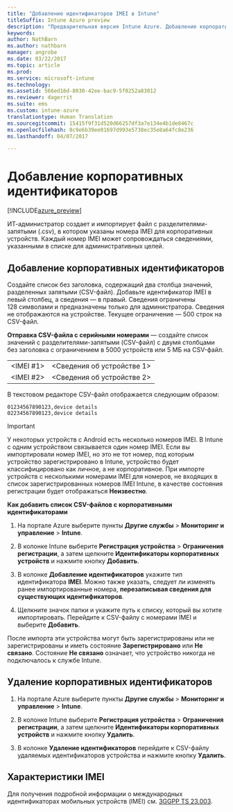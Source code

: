 ```yaml
---
title: "Добавление идентификаторов IMEI в Intune"
titleSuffix: Intune Azure preview
description: "Предварительная версия Intune Azure. Добавление корпоративных идентификаторов (номеров IMEI) в Microsoft Intune. "
keywords: 
author: NathBarn
ms.author: nathbarn
manager: angrobe
ms.date: 03/22/2017
ms.topic: article
ms.prod: 
ms.service: microsoft-intune
ms.technology: 
ms.assetid: 566ed16d-8030-42ee-bac9-5f8252a83012
ms.reviewer: dagerrit
ms.suite: ems
ms.custom: intune-azure
translationtype: Human Translation
ms.sourcegitcommit: 15415f9f31d520d66257df3a7e134e4b1de8467c
ms.openlocfilehash: 8c9e6b39ee01697d993e5738ec35e8a64fc8e236
ms.lasthandoff: 04/07/2017

---
```


# <a name="add-corporate-identifiers"></a>Добавление корпоративных идентификаторов

[!INCLUDE[azure_preview](../includes/azure_preview.md)]

ИТ-администратор создает и импортирует файл с разделителями-запятыми (.csv), в котором указаны номера IMEI для корпоративных устройств. Каждый номер IMEI может сопровождаться сведениями, указанными в списке для административных целей.

<!-- When you upload serial numbers for company-owned iOS devices, they must be paired with a corporate enrollment profile. Devices must then be enrolled using either Apple’s device enrollment program (DEP) or Apple Configurator to have them appear as company-owned. -->

## <a name="add-corporate-identifiers"></a>Добавление корпоративных идентификаторов
Создайте список без заголовка, содержащий два столбца значений, разделенных запятыми (CSV-файл). Добавьте идентификатор IMEI в левый столбец, а сведения — в правый. Сведения ограничены 128 символами и предназначены только для администратора. Сведения не отображаются на устройстве. Текущее ограничение — 500 строк на CSV-файл.

**Отправка CSV-файла с серийными номерами** — создайте список значений с разделителями-запятыми (CSV-файл) с двумя столбцами без заголовка с ограничением в 5000 устройств или 5 МБ на CSV-файл. 

|||
|-|-|
|&lt;IMEI #1&gt;|&lt;Сведения об устройстве 1&gt;|
|&lt;IMEI #2&gt;|&lt;Сведения об устройстве 2&gt;|

В текстовом редакторе CSV-файл отображается следующим образом:

```
01234567890123,device details
02234567890123,device details
```


> [!IMPORTANT]
> У некоторых устройств с Android есть несколько номеров IMEI. В Intune с одним устройством связывается один номер IMEI. Если вы импортировали номер IMEI, но это не тот номер, под которым устройство зарегистрировано в Intune, устройство будет классифицировано как личное, а не корпоративное. При импорте устройств с несколькими номерами IMEI для номеров, не входящих в список зарегистрированных номеров IMEI Intune, в качестве состояния регистрации будет отображаться **Неизвестно**.

**Как добавить список CSV-файлов с корпоративными идентификаторами**

1. На портале Azure выберите пункты **Другие службы** > **Мониторинг и управление** > **Intune**.

2. В колонке Intune выберите **Регистрация устройства** > **Ограничения регистрации**, а затем щелкните **Идентификаторы корпоративных устройств** и нажмите кнопку **Добавить**.

3. В колонке **Добавление идентификаторов** укажите тип идентификатора **IMEI**. Можно также указать, следует ли изменять ранее импортированные номера, **перезаписывая сведения для существующих идентификаторов**.  

4. Щелкните значок папки и укажите путь к списку, который вы хотите импортировать. Перейдите к CSV-файлу с номерами IMEI и выберите **Добавить**.

После импорта эти устройства могут быть зарегистрированы или не зарегистрированы и иметь состояние **Зарегистрировано** или **Не связано**. Состояние **Не связано** означает, что устройство никогда не подключалось к службе Intune.

## <a name="delete--corporate-identifiers"></a>Удаление корпоративных идентификаторов

1. На портале Azure выберите пункты **Другие службы** > **Мониторинг и управление** > **Intune**.

2. В колонке Intune выберите **Регистрация устройства** > **Ограничения регистрации**, а затем щелкните **Идентификаторы корпоративных устройств** и нажмите кнопку **Удалить**.

3. В колонке **Удаление идентификаторов** перейдите к CSV-файлу удаляемых идентификаторов устройства и нажмите кнопку **Удалить**.

## <a name="imei-specifications"></a>Характеристики IMEI
Для получения подробной информации о международных идентификаторах мобильных устройств (IMEI) см. [3GGPP TS 23.003](https://portal.3gpp.org/desktopmodules/Specifications/SpecificationDetails.aspx?specificationId=729).

